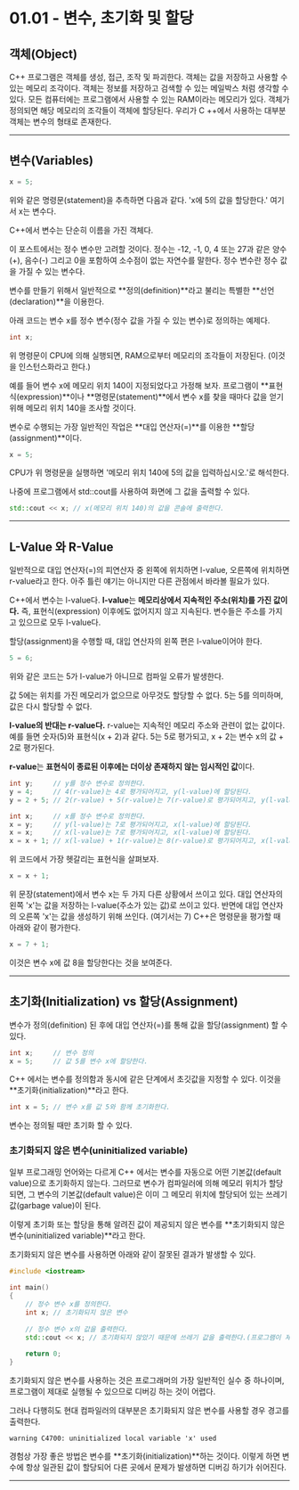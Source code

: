 # 01.01 - 변수, 초기화 및 할당

## 객체(Object)

C++ 프로그램은 객체를 생성, 접근, 조작 및 파괴한다. 객체는 값을 저장하고 사용할 수 있는 메모리 조각이다. 객체는 정보를 저장하고 검색할 수 있는 메일박스 처럼 생각할 수 있다. 모든 컴퓨터에는 프로그램에서 사용할 수 있는 RAM이라는 메모리가 있다. 객체가 정의되면 해당 메모리의 조각들이 객체에 할당된다. 우리가 C ++에서 사용하는 대부분 객체는 변수의 형태로 존재한다.

---



## 변수(Variables)

```cpp
x = 5;
```

위와 같은 명령문(statement)을 추측하면 다음과 같다. 'x에 5의 값을 할당한다.' 여기서 x는 변수다.

C++에서 변수는 단순히 이름을 가진 객체다.

이 포스트에서는 정수 변수만 고려할 것이다. 정수는 -12, -1, 0, 4 또는 27과 같은 양수(+), 음수(-) 그리고 0을 포함하여 소수점이 없는 자연수를 말한다. 정수 변수란 정수 값을 가질 수 있는 변수다.

변수를 만들기 위해서 일반적으로 **정의(definition)**라고 불리는 특별한 **선언(declaration)**을 이용한다.

아래 코드는 변수 x를 정수 변수(정수 값을 가질 수 있는 변수)로 정의하는 예제다.

```cpp
int x;
```

위 명령문이 CPU에 의해 실행되면, RAM으로부터 메모리의 조각들이 저장된다. (이것을 인스턴스화라고 한다.)

예를 들어 변수 x에 메모리 위치 140이 지정되었다고 가정해 보자. 프로그램이 **표현식(expression)**이나 **명령문(statement)**에서 변수 x를 찾을 때마다 값을 얻기 위해 메모리 위치 140을 조사할 것이다.

변수로 수행되는 가장 일반적인 작업은 **대입 연산자(=)**를 이용한 **할당(assignment)**이다.

```cpp
x = 5;
```

CPU가 위 명령문을 실행하면 '메모리 위치 140에 5의 값을 입력하십시오.'로 해석한다.

나중에 프로그램에서 std::cout를 사용하여 화면에 그 값을 출력할 수 있다.

```cpp
std::cout << x; // x(메모리 위치 140)의 값을 콘솔에 출력한다.
```

---



## L-Value 와 R-Value

일반적으로 대입 연산자(=)의 피연산자 중 왼쪽에 위치하면 l-value, 오른쪽에 위치하면 r-value라고 한다. 아주 틀린 얘기는 아니지만 다른 관점에서 바라볼 필요가 있다.

C++에서 변수는 l-value다. **l-value**는 **메모리상에서 지속적인 주소(위치)를 가진 값이다.** 즉, 표현식(expression) 이후에도 없어지지 않고 지속된다. 변수들은 주소를 가지고 있으므로 모두 l-value다.

할당(assignment)을 수행할 때, 대입 연산자의 왼쪽 편은 l-value이어야 한다.

```cpp
5 = 6;
```

위와 같은 코드는 5가 l-value가 아니므로 컴파일 오류가 발생한다.

값 5에는 위치를 가진 메모리가 없으므로 아무것도 할당할 수 없다. 5는 5를 의미하며, 값은 다시 할당할 수 없다.

**l-value의 반대는 r-value다.** r-value는 지속적인 메모리 주소와 관련이 없는 값이다. 예를 들면 숫자(5)와 표현식(x + 2)과 같다. 5는 5로 평가되고, x + 2는 변수 x의 값 + 2로 평가된다.

**r-value**는 **표현식이 종료된 이후에는 더이상 존재하지 않는 임시적인 값**이다.

```cpp
int y;     // y를 정수 변수로 정의한다.
y = 4;     // 4(r-value)는 4로 평가되어지고, y(l-value)에 할당된다.
y = 2 + 5; // 2(r-value) + 5(r-value)는 7(r-value)로 평가되어지고, y(l-value)에 할당된다.

int x;     // x를 정수 변수로 정의한다.
x = y;     // y(l-value)는 7로 평가되어지고, x(l-value)에 할당된다.
x = x;     // x(l-value)는 7로 평가되어지고, x(l-value)에 할당된다.
x = x + 1; // x(l-value) + 1(r-value)는 8(r-value)로 평가되어지고, x(l-value)에 할당된다.
```

위 코드에서 가장 헷갈리는 표현식을 살펴보자.

```cpp
x = x + 1;
```

위 문장(statement)에서 변수 x는 두 가지 다른 상황에서 쓰이고 있다. 대입 연산자의 왼쪽 'x'는 값을 저장하는 l-value(주소가 있는 값)로 쓰이고 있다. 반면에 대입 연산자의 오른쪽 'x'는 값을 생성하기 위해 쓰인다. (여기서는 7) C++은 명령문을 평가할 때 아래와 같이 평가한다.

```cpp
x = 7 + 1;
```

이것은 변수 x에 값 8을 할당한다는 것을 보여준다.

---



## 초기화(Initialization) vs 할당(Assignment)

변수가 정의(definition) 된 후에 대입 연산자(=)를 통해 값을 할당(assignment) 할 수 있다.

```cpp
int x;     // 변수 정의
x = 5;     // 값 5를 변수 x에 할당한다. 
```

C++ 에서는 변수를 정의함과 동시에 같은 단계에서 초깃값을 지정할 수 있다. 이것을 **초기화(initialization)**라고 한다.

```cpp
int x = 5; // 변수 x를 값 5와 함께 초기화한다.
```

변수는 정의될 때만 초기화 할 수 있다.

### 초기화되지 않은 변수(uninitialized variable)

일부 프로그래밍 언어와는 다르게 C++ 에서는 변수를 자동으로 어떤 기본값(default value)으로 초기화하지 않는다. 그러므로 변수가 컴파일러에 의해 메모리 위치가 할당되면, 그 변수의 기본값(default value)은 이미 그 메모리 위치에 할당되어 있는 쓰레기 값(garbage value)이 된다. 

이렇게 초기화 또는 할당을 통해 알려진 값이 제공되지 않은 변수를 **초기화되지 않은 변수(uninitialized variable)**라고 한다.

초기화되지 않은 변수를 사용하면 아래와 같이 잘못된 결과가 발생할 수 있다.

```cpp
#include <iostream>
 
int main()
{
    // 정수 변수 x를 정의한다.
    int x; // 초기화되지 않은 변수
    
    // 정수 변수 x의 값을 출력한다.
    std::cout << x; // 초기화되지 않았기 때문에 쓰레기 값을 출력한다.(프로그램이 제대로 실행된다.)
 
    return 0;
}
```

초기화되지 않은 변수를 사용하는 것은 프로그래머의 가장 일반적인 실수 중 하나이며, 프로그램이 제대로 실행될 수 있으므로 디버깅 하는 것이 어렵다.

그러나 다행히도 현대 컴파일러의 대부분은 초기화되지 않은 변수를 사용할 경우 경고를 출력한다.

```
warning C4700: uninitialized local variable 'x' used 
```

경험상 가장 좋은 방법은 변수를 **초기화(initialization)**하는 것이다. 이렇게 하면 변수에 항상 일관된 값이 할당되어 다른 곳에서 문제가 발생하면 디버깅 하기가 쉬어진다.

---